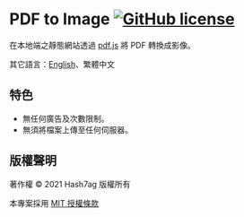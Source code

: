 # PDF to Image [![GitHub license](https://img.shields.io/github/license/Hash7ag/pdf2img?style=flat-square)](https://github.com/Hash7ag/pdf2img/blob/main/LICENSE)

在本地端之靜態網站透過 [pdf.js](https://github.com/mozilla/pdf.js) 將 PDF 轉換成影像。

其它語言：[English](README.md)、繁體中文

## 特色
- 無任何廣告及次數限制。
- 無須將檔案上傳至任何伺服器。

## 版權聲明
著作權 © 2021 Hash7ag 版權所有

本專案採用 [MIT 授權條款](LICENSE)